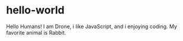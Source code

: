 # hello-world
Hello Humans!
I am Drone, i like JavaScript, and i enjoying coding.
My favorite animal is Rabbit. 
